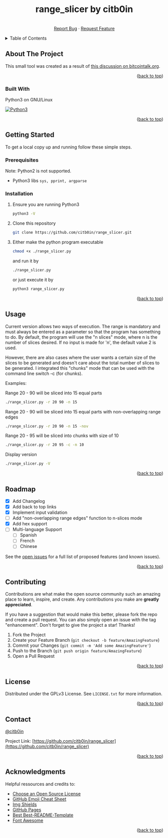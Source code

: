 <a name="readme-top"></a>
  <h1 align="center">range_slicer by citb0in</h1>
<div align="center">
  <p align="center">
    <br />
    <a href="https://github.com/citb0in/range_slicer/issues">Report Bug</a>
    ·
    <a href="https://github.com/citb0in/range_slicer/issues">Request Feature</a>
  </p>
</div>

<!-- TABLE OF CONTENTS -->
<details>
  <summary>Table of Contents</summary>
  <ol>
    <li>
      <a href="#about-the-project">About The Project</a>
      <ul>
        <li><a href="#built-with">Built With</a></li>
      </ul>
    </li>
    <li>
      <a href="#getting-started">Getting Started</a>
      <ul>
        <li><a href="#prerequisites">Prerequisites</a></li>
        <li><a href="#installation">Installation</a></li>
      </ul>
    </li>
    <li><a href="#usage">Usage</a></li>
    <li><a href="#roadmap">Roadmap</a></li>
    <li><a href="#contributing">Contributing</a></li>
    <li><a href="#license">License</a></li>
    <li><a href="#contact">Contact</a></li>
    <li><a href="#acknowledgments">Acknowledgments</a></li>
  </ol>
</details>



<!-- ABOUT THE PROJECT -->
## About The Project

This small tool was created as a result of [this discussion on bitcointalk.org](https://bitcointalk.org/index.php?topic=5421165.0).


<p align="right">(<a href="#readme-top">back to top</a>)</p>


### Built With

Python3 on GNU/Linux

[![Python3][Python3.com]][Python3-url]


<p align="right">(<a href="#readme-top">back to top</a>)</p>


## Getting Started

To get a local copy up and running follow these simple steps.

### Prerequisites

Note: Python2 is not supported.

* Python3 libs
```sys, pprint, argparse```

### Installation

1. Ensure you are running Python3
   ```sh
   python3 -V
   ```

2. Clone this repository
   ```sh
   git clone https://github.com/citb0in/range_slicer.git
   ```
   
3. Either make the python program executable
   ```sh
   chmod +x ./range_slicer.py
   ```
   and run it by
   ```sh
   ./range_slicer.py
   ```
   
   or just execute it by
   ```sh
   python3 range_slicer.py
   ```
<p align="right">(<a href="#readme-top">back to top</a>)</p>


## Usage

Current version allows two ways of execution. The range is mandatory and must always be entered as a parameter so that the program has something to do. By default, the program will use the "n slices" mode, where n is the number of slices desired. If no input is made for 'n', the default value 2 is used.

However, there are also cases where the user wants a certain size of the slices to be generated and doesn't care about the total number of slices to be generated. I integrated this "chunks" mode that can be used with the command line switch -c (for chunks).

Examples:

Range 20 - 90 will be sliced into 15 equal parts
  ```sh
  ./range_slicer.py -r 20 90 -n 15
  ```
  
Range 20 - 90 will be sliced into 15 equal parts with non-overlapping range edges
  ```sh
  ./range_slicer.py -r 20 90 -n 15 -nov
  ```

Range 20 - 95 will be sliced into chunks with size of 10 
  ```sh
  ./range_slicer.py -r 20 95 -c -n 10
  ```

Display version
  ```sh
  ./range_slicer.py -V
  ```
<p align="right">(<a href="#readme-top">back to top</a>)</p>

<!-- ROADMAP -->
## Roadmap

- [x] Add Changelog
- [x] Add back to top links
- [x] Implement input validation
- [ ] Add "non-overlapping range edges" function to n-slices mode
- [x] Add hex support
- [ ] Multi-language Support
    - [ ] Spanish
    - [ ] French
    - [ ] Chinese

See the [open issues](https://github.com/citb0in/range_slicer/issues) for a full list of proposed features (and known issues).

<p align="right">(<a href="#readme-top">back to top</a>)</p>



<!-- CONTRIBUTING -->
## Contributing

Contributions are what make the open source community such an amazing place to learn, inspire, and create. Any contributions you make are **greatly appreciated**.

If you have a suggestion that would make this better, please fork the repo and create a pull request. You can also simply open an issue with the tag "enhancement".
Don't forget to give the project a star! Thanks!

1. Fork the Project
2. Create your Feature Branch (`git checkout -b feature/AmazingFeature`)
3. Commit your Changes (`git commit -m 'Add some AmazingFeature'`)
4. Push to the Branch (`git push origin feature/AmazingFeature`)
5. Open a Pull Request

<p align="right">(<a href="#readme-top">back to top</a>)</p>



<!-- LICENSE -->
## License

Distributed under the GPLv3 License. See `LICENSE.txt` for more information.

<p align="right">(<a href="#readme-top">back to top</a>)</p>



<!-- CONTACT -->
## Contact

[@citb0in](https://bitcointalk.org)

Project Link: [https://github.com/citb0in/range_slicer](https://github.com/citb0in/range_slicer)


<p align="right">(<a href="#readme-top">back to top</a>)</p>


## Acknowledgments

Helpful ressources and credits to:

* [Choose an Open Source License](https://choosealicense.com)
* [GitHub Emoji Cheat Sheet](https://www.webpagefx.com/tools/emoji-cheat-sheet)
* [Img Shields](https://shields.io)
* [GitHub Pages](https://pages.github.com)
* [Best Best-README-Template](https://github.com/othneildrew/Best-README-Template)
* [Font Awesome](https://fontawesome.com)


<p align="right">(<a href="#readme-top">back to top</a>)</p>

<!-- MARKDOWN LINKS & IMAGES -->
<!-- https://www.markdownguide.org/basic-syntax/#reference-style-links -->
[contributors-shield]: https://img.shields.io/github/contributors/citb0in/range_slicer.svg?style=for-the-badge
[contributors-url]: https://github.com/citb0in/range_slicer/graphs/contributors
[forks-shield]: https://img.shields.io/github/forks/citb0in/range_slicer.svg?style=for-the-badge
[forks-url]: https://github.com/citb0in/range_slicer/network/members
[stars-shield]: https://img.shields.io/github/stars/citb0in/range_slicer.svg?style=for-the-badge
[stars-url]: https://github.com/citb0in/range_slicer/stargazers
[issues-shield]: https://img.shields.io/github/issues/citb0in/range_slicer.svg?style=for-the-badge
[issues-url]: https://github.com/citb0in/range_slicer/issues
[license-shield]: https://img.shields.io/github/license/citb0in/range_slicer.svg?style=for-the-badge
[license-url]: https://github.com/citb0in/range_slicer/blob/master/LICENSE.txt
[Python3.com]: https://www.python.org/static/img/python-logo@2x.png
[Python3-url]: https://www.python.org/download/releases/3.0
